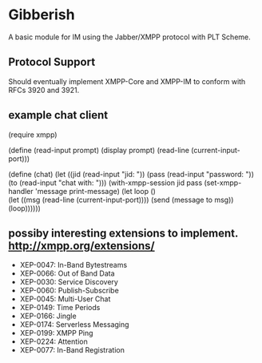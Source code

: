 
# Gibberish

A basic module for IM using the Jabber/XMPP protocol with PLT Scheme.

## Protocol Support

Should eventually implement XMPP-Core and XMPP-IM to conform with RFCs 3920 and 3921.  

## example chat client

(require xmpp)

(define (read-input prompt)
  (display prompt)
  (read-line (current-input-port)))

(define (chat)
  (let ((jid  (read-input "jid: "))
        (pass (read-input "password: "))
        (to   (read-input "chat with: ")))
    (with-xmpp-session jid pass 
                       (set-xmpp-handler 'message print-message)
                       (let loop ()                         
                         (let ((msg (read-line (current-input-port))))
                           (send (message to msg))
                           (loop))))))


## possiby interesting extensions to implement. http://xmpp.org/extensions/

* XEP-0047: In-Band Bytestreams
* XEP-0066: Out of Band Data
* XEP-0030: Service Discovery
* XEP-0060: Publish-Subscribe
* XEP-0045: Multi-User Chat
* XEP-0149: Time Periods
* XEP-0166: Jingle
* XEP-0174: Serverless Messaging
* XEP-0199: XMPP Ping
* XEP-0224: Attention
* XEP-0077: In-Band Registration

